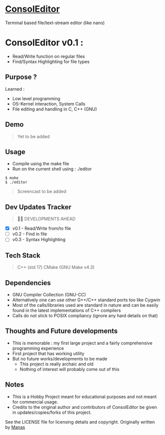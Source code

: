 # [ConsolEditor](https://github.com/code-manas/Consoleditor)
Terminal based file/text-stream editor (like nano) 

# ConsolEditor v0.1 : 
- Read/Write function on regular files
- Find/Syntax Highlighting for file types

## Purpose ?
Learned :
  - Low level programming
  - OS-Kernel interaction, System Calls
  - File editing and handling in C, C++ (GNU) 

## Demo 
> Yet to be added

## Usage
- Compile using the make file 
- Run on the current shell using : ./editor
```
$ make
$ ./editor
```
> Screencast to be added

## Dev Updates Tracker
> :construction_worker_man: DEVELOPMENTS AHEAD
- [x] v0.1 - Read/Write from/to file
- [ ] v0.2 - Find in file
- [ ] v0.3 - Syntax Highlighting

## Tech Stack 
> C++ (std 17)
> CMake (GNU Make v4.3)

## Dependencies 
- GNU Compiler Collection (GNU-CC) 
- Alternatively one can use other G++/C++ standard ports too like Cygwin
- Most of the calls/libraries used are standard in nature and can be easily found in the latest implementations of C++ compilers
- Calls do not stick to POSIX compliancy (ignore any hard details on that)

## Thoughts and Future developments
- This is memorable : my first large project and a fairly comprehensive programming experience
- First project that has working utility
- But no future works/developments to be made
  - This project is really archaic and old
  - Nothing of interest will probably come out of this

## Notes 

- This is a Hobby Project meant for educational purposes and not meant for commercial usage.
- Credits to the original author and contributors of ConsolEditor be given in updates/copies/forks of this project.

See the LICENSE file for licensing details and copyright.
Originally written by [Manas](mailto:reach.manas@zohomail.eu) 